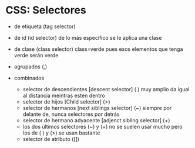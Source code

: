 # CSS: Selectores #

- de etiqueta (tag selector)
- de id (id selector) de lo más especifico se le aplica una clase
- de clase (class selector) class=verde pues esos elementos que tenga verde serán verde


- agrupados (,)
- combinados 
    - selector de descendientes [descent selector] ( ) muy amplio da igual al distancia meintras esten dentro
    - selector de hijos [Child selector] (>)
    - selector de hermanos [next siblings selector] (~) siempre por delante de, nunca selectores por detrás 
    - selector de hermano adyacente [adjenct sibling selector] (+)
    * los dos últimos selectores (~) y (+) no se suelen usar mucho pero los de ( ) y (>) se usan bastante
    - selector de atributo ([])